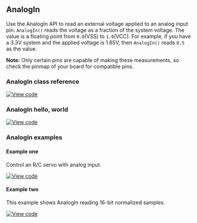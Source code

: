 ## AnalogIn

Use the AnalogIn API to read an external voltage applied to an analog input pin. `AnalogIn()` reads the voltage as a fraction of the system voltage. The value is a floating point from `0.0`(VSS) to `1.0`(VCC). For example, if you have a 3.3V system and the applied voltage is 1.65V, then `AnalogIn()` reads `0.5` as the value.

<span class="notes">**Note:**  Only certain pins are capable of making these measurements, so check the pinmap of your board for compatible pins.</span>

### AnalogIn class reference

[![View code](https://www.mbed.com/embed/?type=library)](http://os-doc-builder.test.mbed.com/docs/v5.9/mbed-os-api-doxy/classmbed_1_1_analog_in.html)

### AnalogIn hello, world

[![View code](https://www.mbed.com/embed/?url=https://os.mbed.com/teams/mbed_example/code/AnalogIn_HelloWorld/)](https://os.mbed.com/teams/mbed_example/code/AnalogIn_HelloWorld/file/77750f8cba47/main.cpp)

### AnalogIn examples

#### Example one

Control an R/C servo with analog input.

[![View code](https://www.mbed.com/embed/?url=https://os.mbed.com/teams/mbed_example/code/AnalogIn_ex_1/)](https://os.mbed.com/teams/mbed_example/code/AnalogIn_ex_1/file/490818b6238b/main.cpp)

#### Example two

This example shows AnalogIn reading 16-bit normalized samples.

[![View code](https://www.mbed.com/embed/?url=https://os.mbed.com/teams/mbed_example/code/AnalogIn_ex_2/)](https://os.mbed.com/teams/mbed_example/code/AnalogIn_ex_2/file/cb98929b3895/main.cpp)
